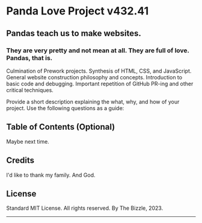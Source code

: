 # Panda Love Project v432.41

## Pandas teach us to make websites. 

### They are very pretty and not mean at all. They are full of love. Pandas, that is.

Culmination of Prework projects. Synthesis of HTML, CSS, and JavaScript. General website construction philosophy and concepts. Introduction to basic code and debugging. Important repetition of GitHub PR-ing and other critical techniques.

Provide a short description explaining the what, why, and how of your project. Use the following questions as a guide:

## Table of Contents (Optional)

Maybe next time.

## Credits

I'd like to thank my family. And God.

## License

Standard MIT License. All rights reserved. By The Bizzle, 2023.
-   -   - 
